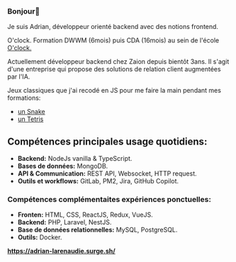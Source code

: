### Bonjour👋

<p>
Je suis Adrian, développeur orienté backend avec des notions frontend.
</p>
<p>O'clock.
Formation DWWM (6mois) puis CDA (16mois) au sein de l'école <a href="https://oclock.io/" target="_blank"> O'clock. </a>
</p>
<p>
Actuellement développeur backend chez Zaion depuis bientôt 3ans.
Il s'agit d'une entreprise qui propose des solutions de relation client augmentées par l'IA.
</p>
Jeux classiques que j'ai recodé en JS pour me faire la main pendant mes formations:
<ul>
 <li><a href="https://jormungand-game-adrian.surge.sh/">un Snake</a></li>
 <li><a href="https://tetris-game-adrian.surge.sh/">un Tetris</a></li>
</ul>
</p>

## Compétences principales usage quotidiens:

- **Backend:** NodeJs vanilla & TypeScript.
- **Bases de données:** MongoDB.
- **API & Communication:** REST API, Websocket, HTTP request.
- **Outils et workflows:** GitLab, PM2, Jira, GitHub Copilot.

### Compétences complémentaites expériences ponctuelles: 
- **Fronten:** HTML, CSS, ReactJS, Redux, VueJS.
- **Backend:** PHP, Laravel, NestJS.
- **Base de données relationnelles:** MySQL, PostgreSQL.
- **Outils:** Docker.

**https://adrian-larenaudie.surge.sh/**


